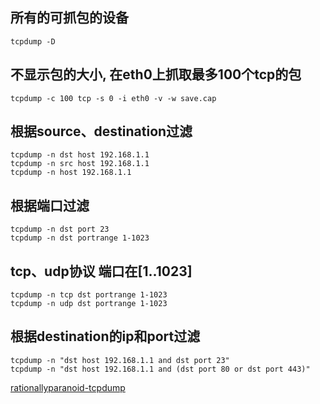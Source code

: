 ## 所有的可抓包的设备
```
tcpdump -D
```

## 不显示包的大小, 在eth0上抓取最多100个tcp的包
```
tcpdump -c 100 tcp -s 0 -i eth0 -v -w save.cap
```

## 根据source、destination过滤
```
tcpdump -n dst host 192.168.1.1
tcpdump -n src host 192.168.1.1
tcpdump -n host 192.168.1.1
```

## 根据端口过滤
```
tcpdump -n dst port 23
tcpdump -n dst portrange 1-1023
```

## tcp、udp协议 端口在[1..1023]
```
tcpdump -n tcp dst portrange 1-1023
tcpdump -n udp dst portrange 1-1023
```

## 根据destination的ip和port过滤
```
tcpdump -n "dst host 192.168.1.1 and dst port 23"
tcpdump -n "dst host 192.168.1.1 and (dst port 80 or dst port 443)"
```



[rationallyparanoid-tcpdump](http://www.rationallyparanoid.com/articles/tcpdump.html)

